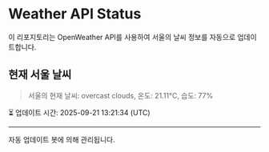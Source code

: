 
# Weather API Status

이 리포지토리는 OpenWeather API를 사용하여 서울의 날씨 정보를 자동으로 업데이트합니다.

## 현재 서울 날씨
> 서울의 현재 날씨: overcast clouds, 온도: 21.11°C, 습도: 77%

⏳ 업데이트 시간: 2025-09-21 13:21:34 (UTC)

---
자동 업데이트 봇에 의해 관리됩니다.
